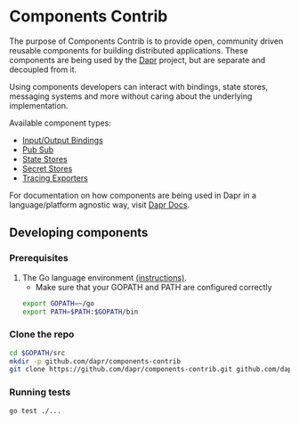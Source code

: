 # Components Contrib

The purpose of Components Contrib is to provide open, community driven reusable components for building distributed applications.
These components are being used by the [Dapr](https://github.com/dapr/dapr) project, but are separate and decoupled from it.

Using components developers can interact with bindings, state stores, messaging systems and more without caring about the underlying implementation.

Available component types:

* [Input/Output Bindings](bindings/Readme.md)
* [Pub Sub](pubsub/Readme.md)
* [State Stores](state/Readme.md)
* [Secret Stores](secretstores/Readme.md)
* [Tracing Exporters](exporters/Readme.md)

For documentation on how components are being used in Dapr in a language/platform agnostic way, visit [Dapr Docs](https://github.com/dapr/docs).

## Developing components

### Prerequisites

1. The Go language environment [(instructions)](https://golang.org/doc/install).
   * Make sure that your GOPATH and PATH are configured correctly
   ```bash
   export GOPATH=~/go
   export PATH=$PATH:$GOPATH/bin
   ```

### Clone the repo

```bash
cd $GOPATH/src
mkdir -p github.com/dapr/components-contrib
git clone https://github.com/dapr/components-contrib.git github.com/dapr/components-contrib
```

### Running tests

```bash
go test ./...
```

